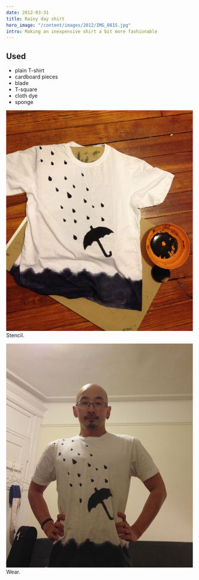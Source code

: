 ```yaml
---
date: 2012-03-31
title: Rainy day shirt
hero_image: "/content/images/2012/IMG_0815.jpg"
intro: Making an inexpensive shirt a bit more fashionable
---
```


## Used

- plain T-shirt
- cardboard pieces
- blade
- T-square
- cloth dye
- sponge

![Stencil in progress](/content/images/2012/IMG_0815.jpg)
Stencil.

![Man wearing custom t-shirt](/content/images/2012/IMG_6616.jpg)
Wear.
